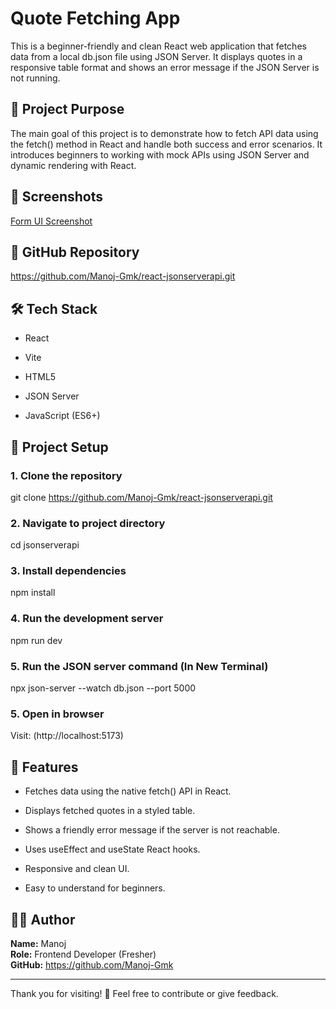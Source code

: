 #  Quote Fetching App

This is a beginner-friendly and clean React web application that fetches data from a local db.json file using JSON Server. It displays quotes in a responsive table format and shows an error message if the JSON Server is not running.

## 🚀 Project Purpose

The main goal of this project is to demonstrate how to fetch API data using the fetch() method in React and handle both success and error scenarios. It introduces beginners to working with mock APIs using JSON Server and dynamic rendering with React.

## 📸 Screenshots

[Form UI Screenshot](Screenshot/screenshot.png)

## 🔗 GitHub Repository

https://github.com/Manoj-Gmk/react-jsonserverapi.git

## 🛠️ Tech Stack

- React

- Vite

- HTML5

- JSON Server

- JavaScript (ES6+)

## 📁 Project Setup

### 1. Clone the repository

git clone https://github.com/Manoj-Gmk/react-jsonserverapi.git

### 2. Navigate to project directory

cd jsonserverapi

### 3. Install dependencies

npm install

### 4. Run the development server

npm run dev

### 5. Run the JSON server command (In New Terminal)

npx json-server --watch db.json --port 5000

### 5. Open in browser

Visit: (http://localhost:5173)


## 🧠 Features

- Fetches data using the native fetch() API in React.

- Displays fetched quotes in a styled table.

- Shows a friendly error message if the server is not reachable.

- Uses useEffect and useState React hooks.

- Responsive and clean UI.

- Easy to understand for beginners.

## 🙋‍♂️ Author

**Name:** Manoj  
**Role:** Frontend Developer (Fresher)  
**GitHub:** https://github.com/Manoj-Gmk

---

Thank you for visiting! 🌟 Feel free to contribute or give feedback.  